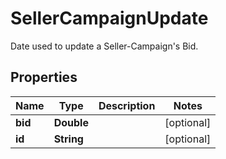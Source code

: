 

# SellerCampaignUpdate

Date used to update a Seller-Campaign's Bid.

## Properties

| Name | Type | Description | Notes |
|------------ | ------------- | ------------- | -------------|
|**bid** | **Double** |  |  [optional] |
|**id** | **String** |  |  [optional] |



